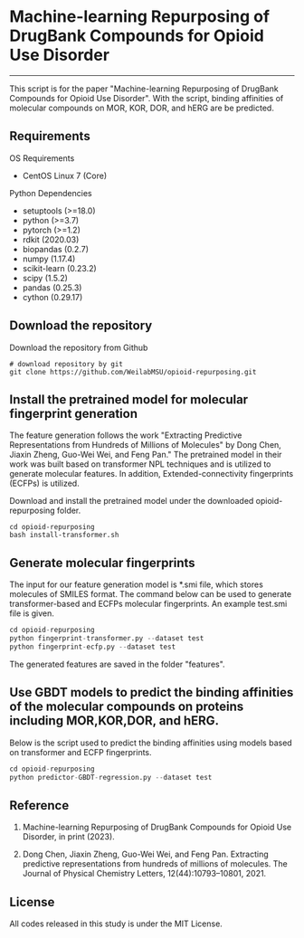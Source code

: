# Machine-learning Repurposing of DrugBank Compounds for Opioid Use Disorder

---
This script is for the paper "Machine-learning Repurposing of DrugBank Compounds for Opioid Use Disorder". With the script, binding affinities of molecular compounds on MOR, KOR, DOR, and hERG are be predicted.

## Requirements

OS Requirements
- CentOS Linux 7 (Core)

Python Dependencies
- setuptools (>=18.0)
- python (>=3.7)
- pytorch (>=1.2)
- rdkit (2020.03)
- biopandas (0.2.7)
- numpy (1.17.4)
- scikit-learn (0.23.2)
- scipy (1.5.2)
- pandas (0.25.3)
- cython (0.29.17)


## Download the repository
Download the repository from Github
```shell
# download repository by git
git clone https://github.com/WeilabMSU/opioid-repurposing.git
```
## Install the pretrained model for molecular fingerprint generation

The feature generation follows the work "Extracting Predictive Representations from Hundreds of Millions of Molecules" by Dong Chen, Jiaxin Zheng, Guo-Wei Wei, and Feng Pan." The pretrained model in their work was built based on transformer NPL techniques and is utilized to generate molecular features. In addition, Extended-connectivity fingerprints (ECFPs) is utilized.

Download and install the pretrained model under the downloaded opioid-repurposing folder.

```shell
cd opioid-repurposing
bash install-transformer.sh
```

## Generate molecular fingerprints
The input for our feature generation model is *.smi file, which stores molecules of SMILES format. The command below can be used to generate transformer-based and ECFPs molecular fingerprints. An example test.smi file is given.

```python
cd opioid-repurposing
python fingerprint-transformer.py --dataset test
python fingerprint-ecfp.py --dataset test
```
The generated features are saved in the folder "features".

## Use GBDT models to predict the binding affinities of the molecular compounds on proteins including MOR,KOR,DOR, and hERG.
Below is the script used to predict the binding affinities using models based on transformer and ECFP fingerprints.

```python
cd opioid-repurposing
python predictor-GBDT-regression.py --dataset test
```

## Reference

1. Machine-learning Repurposing of DrugBank Compounds for Opioid Use Disorder, in print (2023).

2. Dong Chen, Jiaxin Zheng, Guo-Wei Wei, and Feng Pan. Extracting predictive representations from
hundreds of millions of molecules. The Journal of Physical Chemistry Letters, 12(44):10793–10801, 2021.

## License
All codes released in this study is under the MIT License.
